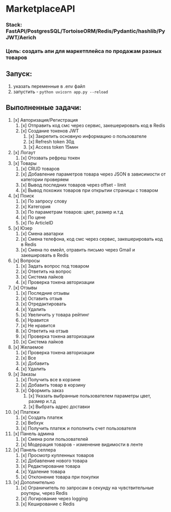 # MarketplaceAPI

### Stack: FastAPI/PostgresSQL/TortoiseORM/Redis/Pydantic/hashlib/PyJWT/Aerich
### Цель: создать апи для маркетплейса по продажам разных товаров 

## Запуск:
1. указать переменные в .env файл
2. запустить - `python uvicorn app.py --reload`

## Выполненные задачи:
1. [x] Авторизация/Регистрация
	1. [x] Отправить код смс через сервис, закешерировать код в Redis
	2. [x] Создание токенов JWT
		1. [x] Закрепить основную информацию о пользователе
		2. [x] Refresh token 30д
		3. [x] Access token 15мин
2. [x] Логаут
	1. [x] Отозвать рефреш токен
3. [x] Товары
	1. [x] CRUD товаров
	2. [x] Добавление параметров товара через JSON в зависимости от категории проверяем
	3. [x] Вывод последних товаров через offset - limit
	4. [x] Вывод похожих товаров при открытии страницы с товаром
4. [x] Поиск
	1. [x] По запросу слову
	2. [x] Категория
 	3. [x] По параметрам товаров: цвет, размер и.т.д
    4. [x] По цене
    5. [x] По ArticleID 
5. [x] Юзер
	1. [x] Смена аватарки
	2. [x] Смена телефона, код смс через сервис, закешерировать код в Redis
	3. [x] Смена по емейл, отравить письмо через Gmail и закешировать в Redis
6. [x] Вопросы
	1. [x] Задать вопрос под товаром
	2. [x] Ответить на вопрос
	3. [x] Система лайков
	4. [x] Проверка токена авторизации
7. [x] Отзывы
	1. [x] Последние отзывы
	2. [x] Оставить отзыв
	3. [x] Отредактировать
	4. [x] Удалить
	5. [x] Увеличить у товара рейтинг
	6. [x] Нравится
	7. [x] Не нравится
	8. [x] Ответить на отзыв
	9. [x] Проверка токена авторизации
 	10. [x] Система лайков
8. [x] Желаемое
	1. [x] Проверка токена авторизации
	2. [x] Все
	3. [x] Добавить
	4. [x] Удалить
9. [x] Заказы
	1. [x] Получить все в корзине
	2. [x] Добавить товар в корзину
 	3. [x] Оформить заказ
		1. [x] Указать выбранные пользователем параметры цвет, размер и.т.д
  		2. [x] Выбрать адрес доставки
10. [x] Платежи
	1. [x] Создать платеж
	2. [x] Вебхук 
	3. [x] Получить платеж и пополнить счет пользователя
11. [x] Панель админа
	1. [x] Смена роли пользователей
	2. [x] Модерация товаров - изменение видимости в ленте
12. [x] Панель селлера
	1. [x] Просмотр купленных товаров
	2. [x] Добавление нового товара
	3. [x] Редактирование товара
	4. [x] Удаление товара
	5. [x] Отклонение товара при покупки
13. [x] Дополнительно
	1. [x] Ограничитель по запросам в секунду на чувствительные роутеры, через Redis
	2. [x] Логирование через logging
    3. [x] Кеширование с Redis
